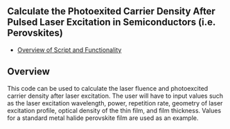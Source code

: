 ## Calculate the Photoexited Carrier Density After Pulsed Laser Excitation in Semiconductors (i.e. Perovskites)

* [Overview of Script and Functionality](#Overview)

## Overview

This code can be used to calculate the laser fluence and photoexcited carrier density after laser excitation. The user will have to input values such as the laser excitation wavelength, power, repetition rate, geometry of laser excitation profile, optical density of the thin film, and film thickness. Values for a standard metal halide perovskite film are used as an example.

